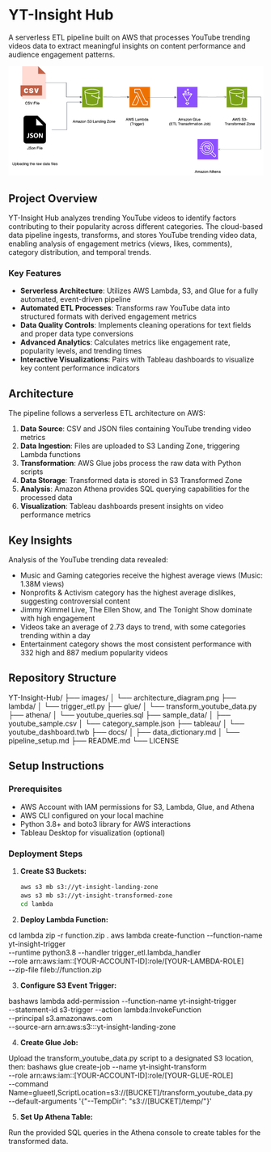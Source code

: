 # YT-Insight Hub

A serverless ETL pipeline built on AWS that processes YouTube trending videos data to extract meaningful insights on content performance and audience engagement patterns.

![Architecture Diagram](./images/architecture_diagram.png)

## Project Overview

YT-Insight Hub analyzes trending YouTube videos to identify factors contributing to their popularity across different categories. The cloud-based data pipeline ingests, transforms, and stores YouTube trending video data, enabling analysis of engagement metrics (views, likes, comments), category distribution, and temporal trends.

### Key Features

- **Serverless Architecture**: Utilizes AWS Lambda, S3, and Glue for a fully automated, event-driven pipeline
- **Automated ETL Processes**: Transforms raw YouTube data into structured formats with derived engagement metrics
- **Data Quality Controls**: Implements cleaning operations for text fields and proper data type conversions
- **Advanced Analytics**: Calculates metrics like engagement rate, popularity levels, and trending times
- **Interactive Visualizations**: Pairs with Tableau dashboards to visualize key content performance indicators

## Architecture

The pipeline follows a serverless ETL architecture on AWS:

1. **Data Source**: CSV and JSON files containing YouTube trending video metrics
2. **Data Ingestion**: Files are uploaded to S3 Landing Zone, triggering Lambda functions
3. **Transformation**: AWS Glue jobs process the raw data with Python scripts
4. **Data Storage**: Transformed data is stored in S3 Transformed Zone
5. **Analysis**: Amazon Athena provides SQL querying capabilities for the processed data
6. **Visualization**: Tableau dashboards present insights on video performance metrics

## Key Insights

Analysis of the YouTube trending data revealed:

- Music and Gaming categories receive the highest average views (Music: 1.38M views)
- Nonprofits & Activism category has the highest average dislikes, suggesting controversial content
- Jimmy Kimmel Live, The Ellen Show, and The Tonight Show dominate with high engagement
- Videos take an average of 2.73 days to trend, with some categories trending within a day
- Entertainment category shows the most consistent performance with 332 high and 887 medium popularity videos

## Repository Structure

YT-Insight-Hub/
├── images/
│   └── architecture_diagram.png
├── lambda/
│   └── trigger_etl.py
├── glue/
│   └── transform_youtube_data.py
├── athena/
│   └── youtube_queries.sql
├── sample_data/
│   ├── youtube_sample.csv
│   └── category_sample.json
├── tableau/
│   └── youtube_dashboard.twb
├── docs/
│   ├── data_dictionary.md
│   └── pipeline_setup.md
├── README.md
└── LICENSE

## Setup Instructions

### Prerequisites

- AWS Account with IAM permissions for S3, Lambda, Glue, and Athena
- AWS CLI configured on your local machine
- Python 3.8+ and boto3 library for AWS interactions
- Tableau Desktop for visualization (optional)

### Deployment Steps

1. **Create S3 Buckets:**
   ```bash
   aws s3 mb s3://yt-insight-landing-zone
   aws s3 mb s3://yt-insight-transformed-zone
   cd lambda

2. **Deploy Lambda Function:**

cd lambda
zip -r function.zip .
aws lambda create-function --function-name yt-insight-trigger \
  --runtime python3.8 --handler trigger_etl.lambda_handler \
  --role arn:aws:iam::[YOUR-ACCOUNT-ID]:role/[YOUR-LAMBDA-ROLE] \
  --zip-file fileb://function.zip

3. **Configure S3 Event Trigger:**
   
bashaws lambda add-permission --function-name yt-insight-trigger \
  --statement-id s3-trigger --action lambda:InvokeFunction \
  --principal s3.amazonaws.com \
  --source-arn arn:aws:s3:::yt-insight-landing-zone

4. **Create Glue Job:**
   
Upload the transform_youtube_data.py script to a designated S3 location, then:
bashaws glue create-job --name yt-insight-transform \
  --role arn:aws:iam::[YOUR-ACCOUNT-ID]:role/[YOUR-GLUE-ROLE] \
  --command Name=glueetl,ScriptLocation=s3://[BUCKET]/transform_youtube_data.py \
  --default-arguments '{"--TempDir": "s3://[BUCKET]/temp/"}'

5. **Set Up Athena Table:**

Run the provided SQL queries in the Athena console to create tables for the transformed data.
   
